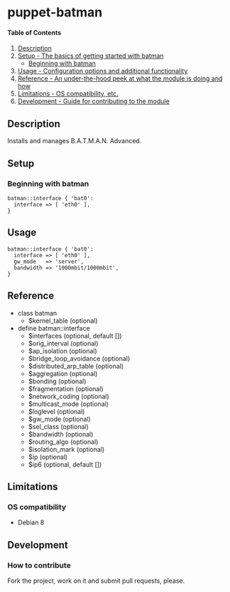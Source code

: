 # puppet-batman

#### Table of Contents

1. [Description](#description)
1. [Setup - The basics of getting started with batman](#setup)
    * [Beginning with batman](#beginning-with-batman)
1. [Usage - Configuration options and additional functionality](#usage)
1. [Reference - An under-the-hood peek at what the module is doing and how](#reference)
1. [Limitations - OS compatibility, etc.](#limitations)
1. [Development - Guide for contributing to the module](#development)

## Description

Installs and manages B.A.T.M.A.N. Advanced.

## Setup

### Beginning with batman

```puppet
batman::interface { 'bat0':
  interface => [ 'eth0' ],
}
```

## Usage

```puppet
batman::interface { 'bat0':
  interface => [ 'eth0' ],
  gw_mode   => 'server',
  bandwidth => '1000mbit/1000mbit',
}
```

## Reference

* class batman
  * $kernel_table (optional)
* define batman::interface
  * $interfaces (optional, default [])
  * $orig\_interval (optional)
  * $ap\_isolation (optional)
  * $bridge\_loop\_avoidance (optional)
  * $distributed\_arp\_table (optional)
  * $aggregation (optional)
  * $bonding (optional)
  * $fragmentation (optional)
  * $network\_coding (optional)
  * $multicast\_mode (optional)
  * $loglevel (optional)
  * $gw\_mode (optional)
  * $sel\_class (optional)
  * $bandwidth (optional)
  * $routing\_algo (optional)
  * $isolation\_mark (optional)
  * $ip (optional)
  * $ip6 (optional, default [])

## Limitations

### OS compatibility
* Debian 8

## Development

### How to contribute
Fork the project, work on it and submit pull requests, please.

